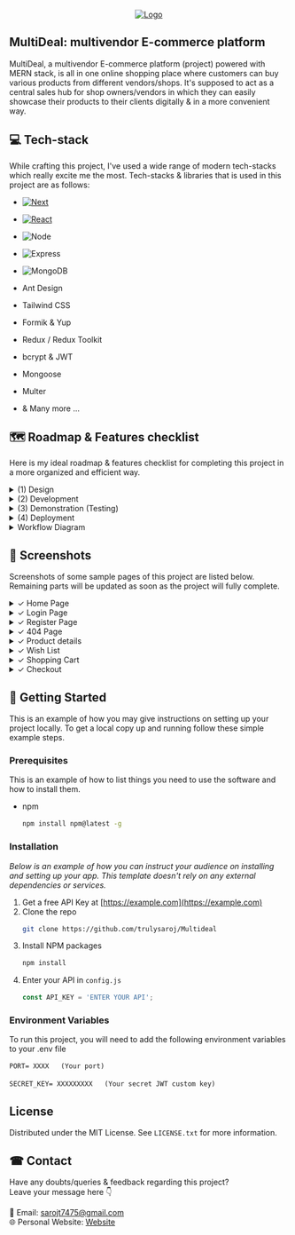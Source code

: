 


<!-- PROJECT LOGO -->
<br />
<div align="center">
  <a href="https://github.com/othneildrew/Best-README-Template">
    <img src="https://github.com/trulysaroj/Multideal/blob/master/Project%20banner.png" alt="Logo">
  </a>


</div>



<!-- TABLE OF CONTENTS -->
<!-- <details>
  <summary>Table of Contents</summary>
  <ol>
    <li>
      <a href="#about-the-project">About The Project</a>
      <ul>
        <li><a href="#built-with">Built With</a></li>
      </ul>
    </li>
    <li>
      <a href="#getting-started">Getting Started</a>
      <ul>
        <li><a href="#prerequisites">Prerequisites</a></li>
        <li><a href="#installation">Installation</a></li>
      </ul>
    </li>
    <li><a href="#usage">Usage</a></li>
    <li><a href="#roadmap">Roadmap</a></li>
    <li><a href="#contributing">Contributing</a></li>
    <li><a href="#license">License</a></li>
    <li><a href="#contact">Contact</a></li>
    <li><a href="#acknowledgments">Acknowledgments</a></li>
  </ol>
</details> -->




<!-- ABOUT THE PROJECT -->
## MultiDeal: multivendor E-commerce platform


MultiDeal, a multivendor E-commerce platform (project) powered with MERN stack, is all in one online shopping place where customers can buy various products from different vendors/shops. It's supposed to act as a central sales hub for shop owners/vendors in which they can easily showcase their products to their clients digitally  & in a more convenient way.






## 💻 Tech-stack 

While crafting this project, I've used a wide range of  modern tech-stacks which really excite me the most. Tech-stacks & libraries that is used in this project are as follows:

* [![Next][Next.js]][Next-url]
* [![React][React.js]][React-url]
* ![Node](https://img.shields.io/badge/Node.js-339933?style=for-the-badge&logo=nodedotjs&logoColor=white)
* ![Express](https://img.shields.io/badge/Express.js-000000?style=for-the-badge&logo=express&logoColor=white)
* ![MongoDB](https://img.shields.io/badge/MongoDB-4EA94B?style=for-the-badge&logo=mongodb&logoColor=white)
* Ant Design
* Tailwind CSS
* Formik & Yup
* Redux / Redux Toolkit
* bcrypt & JWT
* Mongoose
* Multer 



* & Many more ...




















<!-- ROADMAP -->
## 🗺  Roadmap & Features checklist
Here is my ideal roadmap & features checklist for completing this project in a more organized and efficient way.

<details>
<summary> (1) Design </summary>

- [X] I. Brand identity/color scheme & typography 
    - [X] project name
    - [X] Primary & accent colors
    - [X] Fonts and typo

- [X] II. Design key elements 
    - [X] Logo
    - [X] Buttons
    - [X] Forms
    - [X] wireframes and mockups
    - [X] Flowchart / Diagram

- [X] III. UI & Layout
    - [X] Header
    - [X] Navigation bar
    - [X] Hero section 
    - [X] Main content area
    - [X] Sidebar
    - [X] Footer


</details>


<details>
<summary> 
 (2) Development
  
</summary>


 #### Front-End Development:

- [X] I. Structure, Pages & navigation 
    - [X] Home page
    - [X] Login/signup pages
    - [X] vendor/ shop listing form
    - [X] Shopping cart
    - [X] Wishlist
    - [X] Product listing pages
    - [X] Product detail pages
    - [X] product categories 
    - [X] Checkout process
    - [X] User account pages

- [ ] II. Extra features & functionality:
     - [X] Product add by admin
     - [X] Add/delete items in cart 
     - [X] Add/Delete items in a wishlist
     - [ ] pagination
     - [X] Product search functionality
     - [X] product listing & deleting 
     - [ ] user rating & feedback
     - [X] Filtering & sorting by price, brand etc.
     - [ ] basic stock mgt
     - [X] proceed to checkout
     - [ ] Order tracking
     - [ ] Product Price comparison
     - [ ] Implemented multilingual features
     - [ ] Integrate Messenger chat Plugin
     - [ ] Admin panel & Dashboard with Data visualization 

 #### Back-End Development:

 - [X] Basic server setup & connect DB
 - [X] set users types & roles [Customers, vendor, admin]
 - [X] User password hashing
 - [X] Implement JWT-based authentication
 - [X] Define entities [vendors, products, orders, customers, admin]
 - [X] MongoDB collections for diff. entities  
 - [X] Use Express.js for routing and middleware
 - [X] Develop RESTful API endpoints
 - [X] User authentication with MongoDB
 - [X] Validate user credentials using MongoDB queries
 - [ ] Backend Error handling
 - [ ] Endpoints and queries for browsing, cart management
 - [ ] Search, Filter & pagination on backend
 - [ ] Order API for placement, tracking & fulfilment
 - [ ] Third-party integrations with MongoDB
 - [ ] Implement access control, user authentication & encryption 
 - [ ] Integrate Payment gateways (Optional)



  
</details>





<details>
  <summary> (3) Demonstration (Testing) </summary>
  
 - [ ] Execute test cases systematically.
 - [ ] Perform unit tests for individual code components.
 - [ ] Test the interactions between different system components.
 - [ ] Ensure seamless data flow and functionality.
 - [ ] RESTful API endpoints testing for accuracy and reliability.
 - [ ] Verify JWT-based authentication functionality.
 - [ ] Ensure user roles and access control are working correctly.
 - [ ] Validate MongoDB interactions and queries.
 - [ ] Ensure compatibility across various devices and screen sizes.
 - [ ] Set up a stable demo environment.
 - [ ] Document the testing process and results.
 - [ ] Update project documentation with technical details.


  
 
</details>


<details>
  <summary> (4) Deployment </summary>
    
 - [ ] Decide an appropriate hosting and deployment platform 

      (e.g., Vercel, Netlify, AWS, Heroku etc.)
 - [ ] Prepare the deployment environment.
 - [ ] Configure server settings and security.
 - [ ] Deploy the latest stable code version to the chosen platform.
 - [ ] Set up a continuous integration/continuous deployment (CI/CD) pipeline.
 - [ ] Transition to full production mode.
 - [ ] Monitor and resolve any production issues.
 - [ ] Update project documentation with deployment-related information.
 - [ ] Celebrate the successful deployment of the project !

</details>

<details>
  <summary>
  Workflow Diagram 
  </summary>
  
 
  <img src="https://github.com/trulysaroj/Multideal/blob/master/Workflow%20Diagram.png" alt="Workflow Diagram">


    
  ***<h3 align='center'> Fig-I: Multivendor E-commerce Workflow Diagram</h3>***  
  


____   


![image](https://github.com/trulysaroj/Multideal/blob/master/Login%20auth%20Diagram.png)

  ***<h3 align='center'> Fig-II: Login Authorization</h3>***  

   
     
    

     
  
</details>



## 📸 Screenshots
Screenshots of some sample pages of this project are listed below. Remaining parts will be updated as soon as the project will fully complete.
<details>
  <summary>
    ✓ Home Page
  </summary>
<img  src='https://github.com/trulysaroj/Multideal/blob/master/client/src/assets/screenshoots/Home%20%40MultiDeal.png'>

  
</details>

<details>
  <summary>
    ✓ Login Page
  </summary>
<img  src='https://github.com/trulysaroj/Multideal/blob/master/client/src/assets/screenshoots/Login.png'>

  
</details>

<details>
  <summary>
    ✓ Register Page
  </summary>
<img  src='https://github.com/trulysaroj/Multideal/blob/master/client/src/assets/screenshoots/register.png'>

  
</details>

<details>
  <summary>
    ✓ 404 Page
  </summary>
<img  src='https://github.com/trulysaroj/Multideal/blob/master/client/src/assets/screenshoots/404.png'>

  
</details>

<details>
  <summary>
    ✓ Product details
  </summary>
<img  src='client\src\assets\screenshoots\details.png'>

  
</details>


<details>
  <summary>
    ✓ Wish List
  </summary>
<img  src='https://github.com/trulysaroj/Multideal/blob/master/client/src/assets/screenshoots/Wishlist.png'>

  
</details>

<details>
  <summary>
    ✓ Shopping Cart
  </summary>
<img  src='https://github.com/trulysaroj/Multideal/blob/master/client/src/assets/screenshoots/CartList.png'>

  
</details>

<details>
  <summary>
    ✓ Checkout 
  </summary>
<img  src='https://github.com/trulysaroj/Multideal/blob/master/client/src/assets/screenshoots/Checkout.png'>

  
</details>



<!-- GETTING STARTED -->
## 📃 Getting Started

This is an example of how you may give instructions on setting up your project locally.
To get a local copy up and running follow these simple example steps.

### Prerequisites

This is an example of how to list things you need to use the software and how to install them.
* npm
  ```sh
  npm install npm@latest -g
  ```

### Installation

_Below is an example of how you can instruct your audience on installing and setting up your app. This template doesn't rely on any external dependencies or services._

1. Get a free API Key at [https://example.com](https://example.com)
2. Clone the repo
   ```sh
   git clone https://github.com/trulysaroj/Multideal
   ```
3. Install NPM packages
   ```sh
   npm install
   ```
4. Enter your API in `config.js`
   ```js
   const API_KEY = 'ENTER YOUR API';
   ```

### Environment Variables

To run this project, you will need to add the following environment variables to your .env file



```
PORT= XXXX   (Your port)

SECRET_KEY= XXXXXXXXX   (Your secret JWT custom key)
```






<!-- LICENSE -->
## License

Distributed under the MIT License. See `LICENSE.txt` for more information.




<!-- CONTACT -->
## ☎ Contact
Have any doubts/queries & feedback regarding this project? <br>
  Leave your message here 👇

📩 Email: sarojt7475@gmail.com </br>
🌐 Personal Website: <a href="https://trulysaroj.vercel.app">Website</a> 






<!-- ACKNOWLEDGMENTS -->



<!-- MARKDOWN LINKS & IMAGES -->
<!-- https://www.markdownguide.org/basic-syntax/#reference-style-links -->
[contributors-shield]: https://img.shields.io/github/contributors/othneildrew/Best-README-Template.svg?style=for-the-badge
[contributors-url]: https://github.com/othneildrew/Best-README-Template/graphs/contributors
[forks-shield]: https://img.shields.io/github/forks/othneildrew/Best-README-Template.svg?style=for-the-badge
[forks-url]: https://github.com/othneildrew/Best-README-Template/network/members
[stars-shield]: https://img.shields.io/github/stars/othneildrew/Best-README-Template.svg?style=for-the-badge
[stars-url]: https://github.com/othneildrew/Best-README-Template/stargazers
[issues-shield]: https://img.shields.io/github/issues/othneildrew/Best-README-Template.svg?style=for-the-badge
[issues-url]: https://github.com/othneildrew/Best-README-Template/issues
[license-shield]: https://img.shields.io/github/license/othneildrew/Best-README-Template.svg?style=for-the-badge
[license-url]: https://github.com/othneildrew/Best-README-Template/blob/master/LICENSE.txt
[linkedin-shield]: https://img.shields.io/badge/-LinkedIn-black.svg?style=for-the-badge&logo=linkedin&colorB=555
[linkedin-url]: https://linkedin.com/in/othneildrew
[product-screenshot]: images/screenshot.png
[Next.js]: https://img.shields.io/badge/next.js-000000?style=for-the-badge&logo=nextdotjs&logoColor=white
[Next-url]: https://nextjs.org/
[React.js]: https://img.shields.io/badge/React-20232A?style=for-the-badge&logo=react&logoColor=61DAFB
[React-url]: https://reactjs.org/


